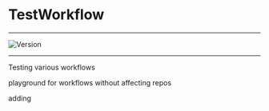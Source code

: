 # TestWorkflow

---

![Version](https://img.shields.io/badge/Version-2.0.30-brightgreen)

---

Testing various workflows

playground for workflows without affecting repos

adding

